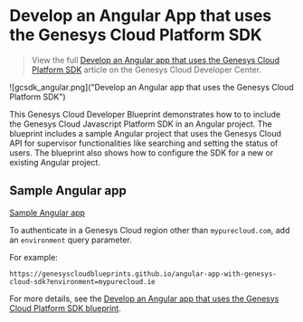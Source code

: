 # Develop an Angular App that uses the Genesys Cloud Platform SDK

> View the full [Develop an Angular app that uses the Genesys Cloud Platform SDK](https://developer.mypurecloud.com/blueprints/) article on the Genesys Cloud Developer Center.

![gcsdk_angular.png]("Develop an Angular app that uses the Genesys Cloud Platform SDK")

This Genesys Cloud Developer Blueprint demonstrates how to to include the Genesys Cloud Javascript Platform SDK in an Angular project. The blueprint includes a sample Angular project that uses the Genesys Cloud API for supervisor functionalities like searching and setting the status of users. The blueprint also shows how to configure the SDK for a new or existing Angular project.

## Sample Angular app

[Sample Angular app](https://genesyscloudblueprints.github.io/angular-app-with-genesys-cloud-sdk "Goes to the sample Angular app")

To authenticate in a Genesys Cloud region other than `mypurecloud.com`, add an `environment` query parameter.

For example:

```
https://genesyscloudblueprints.github.io/angular-app-with-genesys-cloud-sdk?environment=mypurecloud.ie
```

For more details, see the [Develop an Angular app that uses the Genesys Cloud Platform SDK blueprint](https://developer.mypurecloud.com/blueprints/angular-app-with-genesys-cloud-sdk "Goes to the Develop an Angular app that uses the Genesys Cloud Platform SDK blueprint").
